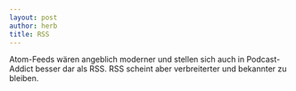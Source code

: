 ```yaml
---
layout: post
author: herb
title: RSS
---
```


Atom-Feeds wären angeblich moderner und stellen sich auch in Podcast-Addict besser dar als RSS. RSS scheint aber verbreiterter und bekannter zu bleiben.
